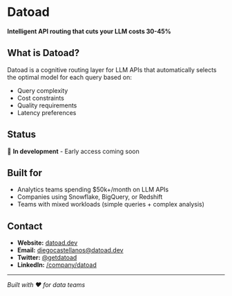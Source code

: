 # Datoad

**Intelligent API routing that cuts your LLM costs 30-45%**

## What is Datoad?

Datoad is a cognitive routing layer for LLM APIs that automatically selects the optimal model for each query based on:

- Query complexity
- Cost constraints  
- Quality requirements
- Latency preferences

## Status

🚧 **In development** - Early access coming soon

## Built for

- Analytics teams spending $50k+/month on LLM APIs
- Companies using Snowflake, BigQuery, or Redshift
- Teams with mixed workloads (simple queries + complex analysis)

## Contact

- **Website:** [datoad.dev](https://datoad.dev)
- **Email:** diegocastellanos@datoad.dev
- **Twitter:** [@getdatoad](https://twitter.com/getdatoad)
- **LinkedIn:** [/company/datoad](https://linkedin.com/company/datoad)

---

*Built with ❤️ for data teams*
